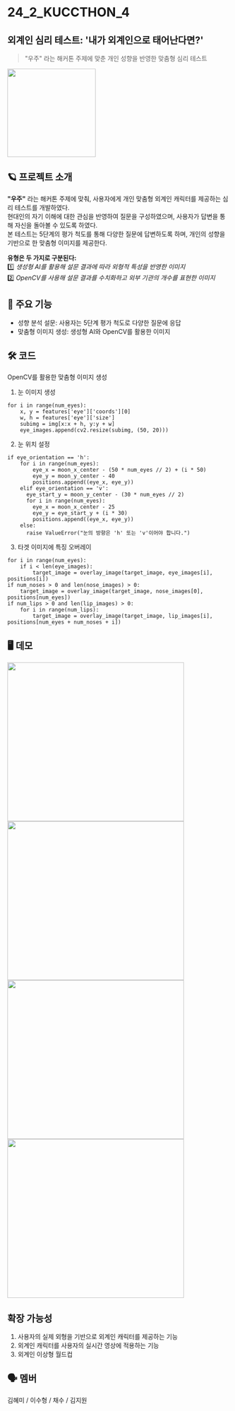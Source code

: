 # 24_2_KUCCTHON_4
## 외계인 심리 테스트: '내가 외계인으로 태어난다면?'
> "우주" 라는 해커톤 주제에 맞춘 개인 성향을 반영한 맞춤형 심리 테스트
<img src="https://github.com/user-attachments/assets/3af01b2e-9d48-4d4a-b0da-54a75b230bfd" width="200" height="200"/>

## 🪐 프로젝트 소개
**"우주"** 라는 해커톤 주제에 맞춰, 사용자에게 개인 맞춤형 외계인 캐릭터를 제공하는 심리 테스트를 개발하였다.<br/>
현대인의 자기 이해에 대한 관심을 반영하여 질문을 구성하였으며, 사용자가 답변을 통해 자신을 돌아볼 수 있도록 하였다.<br/>
본 테스트는 5단계의 평가 척도를 통해 다양한 질문에 답변하도록 하며, 개인의 성향을 기반으로 한 맞춤형 이미지를 제공한다.<br/>

**유형은 두 가지로 구분된다:**<br/>
1️⃣ *생성형 AI를 활용해 설문 결과에 따라 외형적 특성을 반영한 이미지*<br/>
2️⃣ *OpenCV를 사용해 설문 결과를 수치화하고 외부 기관의 개수를 표현한 이미지*

## 🚀 주요 기능

- 성향 분석 설문: 사용자는 5단계 평가 척도로 다양한 질문에 응답<br/>
- 맞춤형 이미지 생성: 생성형 AI와 OpenCV를 활용한 이미지

## 🛠 코드
OpenCV를 활용한 맞춤형 이미지 생성
1. 눈 이미지 생성
~~~
for i in range(num_eyes):
    x, y = features['eye']['coords'][0]
    w, h = features['eye']['size']
    subimg = img[x:x + h, y:y + w]
    eye_images.append(cv2.resize(subimg, (50, 20)))
~~~
2. 눈 위치 설정
~~~
if eye_orientation == 'h':
    for i in range(num_eyes):
        eye_x = moon_x_center - (50 * num_eyes // 2) + (i * 50)
        eye_y = moon_y_center - 40
        positions.append((eye_x, eye_y))
    elif eye_orientation == 'v':
      eye_start_y = moon_y_center - (30 * num_eyes // 2)
      for i in range(num_eyes):
        eye_x = moon_x_center - 25
        eye_y = eye_start_y + (i * 30)
        positions.append((eye_x, eye_y))
    else:
      raise ValueError("눈의 방향은 'h' 또는 'v'이어야 합니다.")
~~~
3. 타겟 이미지에 특징 오버레이
~~~
for i in range(num_eyes):
    if i < len(eye_images):
        target_image = overlay_image(target_image, eye_images[i], positions[i])
if num_noses > 0 and len(nose_images) > 0:
    target_image = overlay_image(target_image, nose_images[0], positions[num_eyes])
if num_lips > 0 and len(lip_images) > 0:
    for i in range(num_lips):
        target_image = overlay_image(target_image, lip_images[i], positions[num_eyes + num_noses + i])
~~~
## 🖥 데모
<img src="https://github.com/user-attachments/assets/2e8e3656-79bb-4070-9dde-2201e95863b8" width="400" height="360"/>
<img src="https://github.com/user-attachments/assets/7db6880b-22a6-49f6-9a72-fb772c84b1f3" width="400" height="360"/>
<img src="https://github.com/user-attachments/assets/b926378b-c07f-4afc-91e3-679bf2953bb1" width="400" height="360"/>
<img src="https://github.com/user-attachments/assets/6552b6ed-7805-42c1-8d97-7669fe165fe1" width="400" height="360"/>

## 확장 가능성
1. 사용자의 실제 외형을 기반으로 외계인 캐릭터를 제공하는 기능
2. 외계인 캐릭터를 사용자의 실시간 영상에 적용하는 기능
3. 외계인 이상형 월드컵

## 🗣 멤버
김혜미 / 이수형 / 채수 / 김지원
